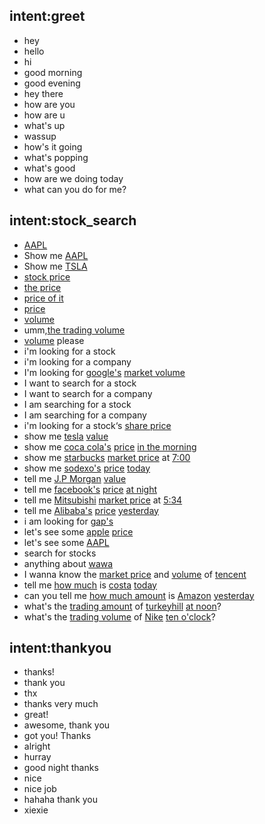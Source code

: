 ## intent:greet
- hey
- hello
- hi
- good morning
- good evening
- hey there
- how are you
- how are u
- what's up
- wassup
- how's it going
- what's popping
- what's good
- how are we doing today
- what can you do for me?

## intent:stock_search
- [AAPL](company)
- Show me [AAPL](company)
- Show me [TSLA](company)
- [stock price](price)
- [the price](price)
- [price of it](price)
- [price](price)
- [volume](volume)
- umm,[the trading volume](volume)
- [volume](volume) please
- i'm looking for a stock
- i'm looking for a company
- I'm looking for [google's](company) [market volume](volume)
- I want to search for a stock
- I want to search for a company
- I am searching for a stock
- I am searching for a company
- i'm looking for a stock‘s [share price](price)
- show me [tesla](company) [value](price)
- show me [coca cola's](company) [price](price) [in the morning](time)
- show me [starbucks](company) [market price](price) at [7:00](time)
- show me [sodexo's](company) [price](price) [today](time)
- tell me [J.P Morgan](company) [value](price)
- tell me [facebook's](company) [price](price) [at night](time)
- tell me [Mitsubishi](company) [market price](price) at [5:34](time)
- tell me [Alibaba's](company) [price](price) [yesterday](time)
- i am looking for [gap's](company) 
- let's see some [apple](company) [price](price)
- let's see some [AAPL](company)
- search for stocks
- anything about [wawa](company)
- I wanna know the [market price](price) and [volume](volume) of [tencent](company)
- tell me [how much](price) is [costa](company) [today](time)
- can you tell me [how much amount](volume) is [Amazon](company) [yesterday](time)
- what's the [trading amount](volume) of [turkeyhill](company) [at noon](time)?
- what's the [trading volume](volume) of [Nike](company) [ten o'clock](time)?

## intent:thankyou
- thanks!
- thank you
- thx
- thanks very much
- great!
- awesome, thank you
- got you! Thanks
- alright
- hurray
- good night thanks
- nice 
- nice job
- hahaha thank you
- xiexie